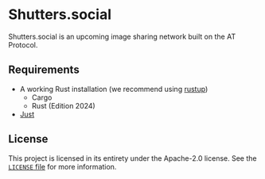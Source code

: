 # Shutters.social

Shutters.social is an upcoming image sharing network built on the AT Protocol.

## Requirements

- A working Rust installation (we recommend using [rustup](https://rustup.rs))
  - Cargo
  - Rust (Edition 2024)
- [Just](https://just.systems)

## License

This project is licensed in its entirety under the Apache-2.0 license. See the
[`LICENSE` file](./LICENSE) for more information.
